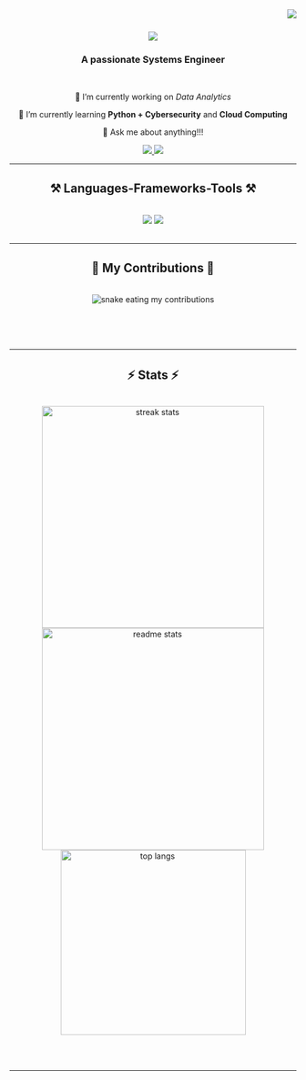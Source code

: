 <img align="right" src="https://visitor-badge.laobi.icu/badge?page_id=joaquinrrr.joaquinrrr" />

<h1 align="center">
    <img src="https://readme-typing-svg.herokuapp.com/?font=Righteous&size=35&center=true&vCenter=true&width=500&height=70&duration=4000&lines=Hi+There!+👋;+I'm+Joaquin+Rivera!;" />
</h1>

<h3 align="center">A passionate Systems Engineer</h3>

<br/>

<div align="center">
 
 🔭 I’m currently working on *Data Analytics*
 
 🌱 I’m currently learning **Python + Cybersecurity** and **Cloud Computing**

💬 Ask me about anything!!!

 </div>
 
<div align="center"> 
  <a href="mailto:joaquinrivram@hotmail.com">
    <img src="https://img.shields.io/badge/Gmail-333333?style=for-the-badge&logo=outlook&logoColor=red" />
  </a>
  <a href="https://www.linkedin.com/in/joaquinriveraramos/" target="_blank">
    <img src="https://img.shields.io/badge/LinkedIn-0077B5?style=for-the-badge&logo=linkedin&logoColor=white" target="_blank" />
  </a>
</div>

 <hr/>
 
<h2 align="center">⚒️ Languages-Frameworks-Tools ⚒️</h2>
<br/>
<div align="center">
    <img src="https://skillicons.dev/icons?i=bootstrap,html,css,vscode,github,figma,git,azure" />
    <img src="https://skillicons.dev/icons?i=nodejs,python,javascript,mongodb,mysql,sqlite" /><br>
</div>

<br/>
<hr/>

<div align="center">
  <h2>🐍 My Contributions 🐍</h2>
  <br>
  <img alt="snake eating my contributions" src="https://raw.githubusercontent.com/joaquinrrr/joaquinrrr/output/github-contribution-grid-snake.svg" />
  
  <br/><br/><br/>
</div>

<hr/>

<h2 align="center">⚡ Stats ⚡</h2>
<br>
<div align=center>
  <img width=390 src="https://github-readme-streak-stats-joaquinrrr.vercel.app/?user=joaquinrrr&count_private=true&theme=react&border_radius=10" alt="streak stats"/>
  <img width=390 src="https://github-readme-stats-joaquinrrr.vercel.app/api?username=joaquinrrr&count_private=true&show_icons=true&theme=react&rank_icon=github&border_radius=10" alt="readme stats" />
  <br/>
  <img width=325 align="center" src="https://github-readme-stats-joaquinrrr.vercel.app/api/top-langs/?username=joaquinrrr&hide=HTML&langs_count=8&layout=compact&theme=react&border_radius=10&size_weight=0.5&count_weight=0.5&exclude_repo=github-readme-stats" alt="top langs" />
</div>

<br/><br/>

<hr/>

<br/>

<br/>
